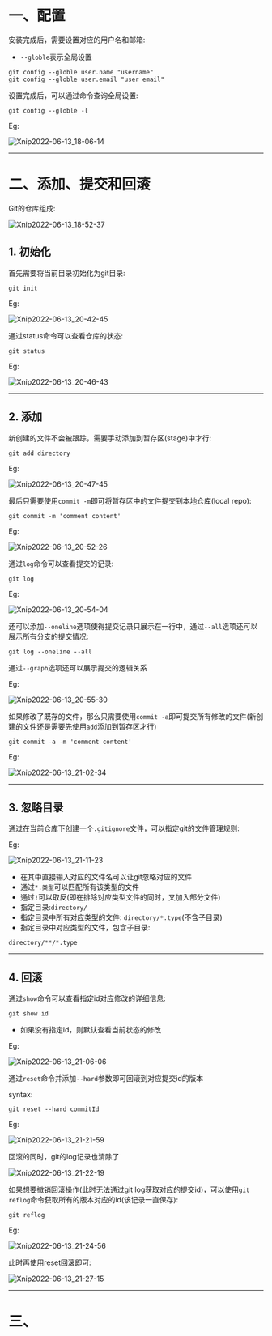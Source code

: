# 一、配置

安装完成后，需要设置对应的用户名和邮箱:

- `--globle`表示全局设置

```shell
git config --globle user.name "username"
git config --globle user.email "user email"
```



设置完成后，可以通过命令查询全局设置:

```shell
git config --globle -l
```



Eg:

![Xnip2022-06-13_18-06-14](Git.assets/Xnip2022-06-13_18-06-14.jpg)

<hr>









# 二、添加、提交和回滚

Git的仓库组成:

![Xnip2022-06-13_18-52-37](Git.assets/Xnip2022-06-13_18-52-37.jpg)





## 1. 初始化

首先需要将当前目录初始化为git目录:

```shell
git init
```



Eg:

![Xnip2022-06-13_20-42-45](Git.assets/Xnip2022-06-13_20-42-45.jpg)





通过status命令可以查看仓库的状态:

```shell
git status
```

Eg:

![Xnip2022-06-13_20-46-43](Git.assets/Xnip2022-06-13_20-46-43.jpg)

<hr>











## 2. 添加

新创建的文件不会被跟踪，需要手动添加到暂存区(stage)中才行:

```shell
git add directory
```

Eg:

![Xnip2022-06-13_20-47-45](Git.assets/Xnip2022-06-13_20-47-45.jpg)







最后只需要使用`commit -m`即可将暂存区中的文件提交到本地仓库(local repo):

```shell
git commit -m 'comment content'
```



Eg:

![Xnip2022-06-13_20-52-26](Git.assets/Xnip2022-06-13_20-52-26.jpg)





通过`log`命令可以查看提交的记录:

```shell
git log
```

Eg:

![Xnip2022-06-13_20-54-04](Git.assets/Xnip2022-06-13_20-54-04.jpg)



还可以添加`--oneline`选项使得提交记录只展示在一行中，通过`--all`选项还可以展示所有分支的提交情况:

```shell
git log --oneline --all
```

通过`--graph`选项还可以展示提交的逻辑关系

Eg:

![Xnip2022-06-13_20-55-30](Git.assets/Xnip2022-06-13_20-55-30.jpg)







如果修改了既存的文件，那么只需要使用`commit -a`即可提交所有修改的文件(新创建的文件还是需要先使用`add`添加到暂存区才行)

```shell
git commit -a -m 'comment content'
```



Eg:

![Xnip2022-06-13_21-02-34](Git.assets/Xnip2022-06-13_21-02-34.jpg)

<hr>









## 3. 忽略目录

通过在当前仓库下创建一个`.gitignore`文件，可以指定git的文件管理规则:

Eg:

![Xnip2022-06-13_21-11-23](Git.assets/Xnip2022-06-13_21-11-23.jpg)

- 在其中直接输入对应的文件名可以让git忽略对应的文件
- 通过`*.类型`可以匹配所有该类型的文件
- 通过`!`可以取反(即在排除对应类型文件的同时，又加入部分文件)
- 指定目录:`directory/`
- 指定目录中所有对应类型的文件: `directory/*.type`(不含子目录)
- 指定目录中对应类型的文件，包含子目录: 

```shell
directory/**/*.type
```

<hr>













## 4. 回滚

通过`show`命令可以查看指定id对应修改的详细信息:

```shell
git show id
```

- 如果没有指定id，则默认查看当前状态的修改

Eg:

![Xnip2022-06-13_21-06-06](Git.assets/Xnip2022-06-13_21-06-06.jpg)





通过`reset`命令并添加`--hard`参数即可回滚到对应提交id的版本

syntax:

```shell
git reset --hard commitId
```

Eg:

![Xnip2022-06-13_21-21-59](Git.assets/Xnip2022-06-13_21-21-59.jpg)



回滚的同时，git的log记录也清除了

![Xnip2022-06-13_21-22-19](Git.assets/Xnip2022-06-13_21-22-19.jpg)





如果想要撤销回滚操作(此时无法通过git log获取对应的提交id)，可以使用`git reflog`命令获取所有的版本对应的id(该记录一直保存):

```shell
git reflog
```



Eg:

![Xnip2022-06-13_21-24-56](Git.assets/Xnip2022-06-13_21-24-56.jpg)





此时再使用reset回滚即可:

![Xnip2022-06-13_21-27-15](Git.assets/Xnip2022-06-13_21-27-15.jpg)

<hr>









# 三、







